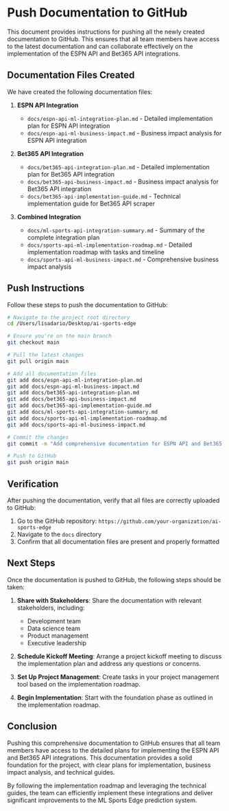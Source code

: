 # Push Documentation to GitHub

This document provides instructions for pushing all the newly created documentation to GitHub. This ensures that all team members have access to the latest documentation and can collaborate effectively on the implementation of the ESPN API and Bet365 API integrations.

## Documentation Files Created

We have created the following documentation files:

1. **ESPN API Integration**
   - `docs/espn-api-ml-integration-plan.md` - Detailed implementation plan for ESPN API integration
   - `docs/espn-api-ml-business-impact.md` - Business impact analysis for ESPN API integration

2. **Bet365 API Integration**
   - `docs/bet365-api-integration-plan.md` - Detailed implementation plan for Bet365 API integration
   - `docs/bet365-api-business-impact.md` - Business impact analysis for Bet365 API integration
   - `docs/bet365-api-implementation-guide.md` - Technical implementation guide for Bet365 API scraper

3. **Combined Integration**
   - `docs/ml-sports-api-integration-summary.md` - Summary of the complete integration plan
   - `docs/sports-api-ml-implementation-roadmap.md` - Detailed implementation roadmap with tasks and timeline
   - `docs/sports-api-ml-business-impact.md` - Comprehensive business impact analysis

## Push Instructions

Follow these steps to push the documentation to GitHub:

```bash
# Navigate to the project root directory
cd /Users/lisadario/Desktop/ai-sports-edge

# Ensure you're on the main branch
git checkout main

# Pull the latest changes
git pull origin main

# Add all documentation files
git add docs/espn-api-ml-integration-plan.md
git add docs/espn-api-ml-business-impact.md
git add docs/bet365-api-integration-plan.md
git add docs/bet365-api-business-impact.md
git add docs/bet365-api-implementation-guide.md
git add docs/ml-sports-api-integration-summary.md
git add docs/sports-api-ml-implementation-roadmap.md
git add docs/sports-api-ml-business-impact.md

# Commit the changes
git commit -m "Add comprehensive documentation for ESPN API and Bet365 API integration"

# Push to GitHub
git push origin main
```

## Verification

After pushing the documentation, verify that all files are correctly uploaded to GitHub:

1. Go to the GitHub repository: `https://github.com/your-organization/ai-sports-edge`
2. Navigate to the `docs` directory
3. Confirm that all documentation files are present and properly formatted

## Next Steps

Once the documentation is pushed to GitHub, the following steps should be taken:

1. **Share with Stakeholders**: Share the documentation with relevant stakeholders, including:
   - Development team
   - Data science team
   - Product management
   - Executive leadership

2. **Schedule Kickoff Meeting**: Arrange a project kickoff meeting to discuss the implementation plan and address any questions or concerns.

3. **Set Up Project Management**: Create tasks in your project management tool based on the implementation roadmap.

4. **Begin Implementation**: Start with the foundation phase as outlined in the implementation roadmap.

## Conclusion

Pushing this comprehensive documentation to GitHub ensures that all team members have access to the detailed plans for implementing the ESPN API and Bet365 API integrations. This documentation provides a solid foundation for the project, with clear plans for implementation, business impact analysis, and technical guides.

By following the implementation roadmap and leveraging the technical guides, the team can efficiently implement these integrations and deliver significant improvements to the ML Sports Edge prediction system.